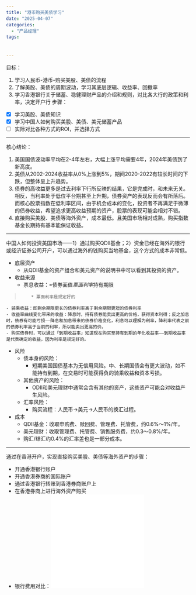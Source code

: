 ```yaml
---
title: "港币购买美债学习"
date: "2025-04-07"
categories: 
  - "产品经理"
tags:


---
```


目标：
1. 学习人民币-港币-购买美股、美债的流程
2. 了解美股、美债的周期波动，学习其底层逻辑、收益率、回撤率
3. 学习香港银行关于储蓄、稳健理财产品的介绍和规则，对比各大行的政策和利率，决定开户行
步骤：
- [x] 学习美股、美债知识
- [x] 学习中国人如何购买美股、美债、美元储蓄产品
- [ ] 实际对比各种方式的ROI，并选择方式
---

核心结论：
1. 美国国债波动率平均在2-4年左右，大幅上涨平均需要4年，2024年美债到了新高度。
2. 美债从2002-2024收益率从0%上涨到5%，期间2020-2022有较长时间的下跌，但整体呈上升趋势。
3. 债券的高收益更多是过去利率下行所反映的结果，它是完成时，和未来无关。相反，当利率处于低位平台期甚至上升期，债券资产的表现反而会有所落后。而核心股票指数在低利率区间，由于机会成本的变化，投资者不再满足于微薄的债券收益，希望追求更高收益预期的资产，股票的表现可能会相对不错。
4. 直接购买美股、美债等海外资产，成本最低。且美国市场相对成熟，购买指数基金长期持有基本能保证收益。
---
中国人如何投资美国市场——1）通过购买QDII基金；2）资金已经在海外的银行或经济证券公司开户，可以通过海外的钱购买当地基金，这个方式的成本非常低。
+ 底层资产
    - 从QDII基金的资产组合和美元资产的说明书中可以看到其投资的资产。
+ 收益来源
    - 票息收益：=债券面值*票面利率*持有期限
>         * 票面利率是规定好的
>
    - 骑乘收益：即剩余期限更长的债券利率高于剩余期限更短的债券利率
    - 收益率曲线变化带来的收益：降息时，持有债券能卖出更高的价格，获得资本利得；反之加息时，债券有可能亏损——降息和加息带来的债券价格变化，利息可以理解为利率，降利率代表之前的债券利率高于当前的利率，所以能卖出更高的价。
    - 购买债券时，可以通过「到期收益率」知道现在购买至持有到期的年化收益率——到期收益率是代表确定的收益，因为利率是规定好的。
+ 风险
    - 债本身的风险：
        * 短期美国国债基本为无信用风险。中、长期国债会有更大波动，如不能持有到期，在交易时可能获得负的骑乘收益和资本亏损。
    - 其他资产的风险：
        * ODII和美元理财中通常会含有其他的资产，这些资产可能会对收益产生风险。
    - 汇率风险：
        * 购买流程：人民币->美元->人民币的换汇过程。
+ 成本
    - QDII基金：收取申购费、赎回费、管理费、托管费，约0.6%～1%/年。
    - 美元理财：收取管理费、托管费、销售服务费，约0.3～0.8%/年。
    - 购汇/结汇约0.4%的汇率差也是一部分成本。
---
通过在香港开户，实现直接购买美股、美债等海外资产的步骤：
+ 开通香港银行账户
+ 开通香港券商的国际账户
+ 通过香港银行转账到香港券商账户上
+ 在香港券商上进行海外资产购买
+ 银行费用对比：![占位图](/content/assets/images/product-management/2025-04-07-港币购买美债学习/placeholder.png)